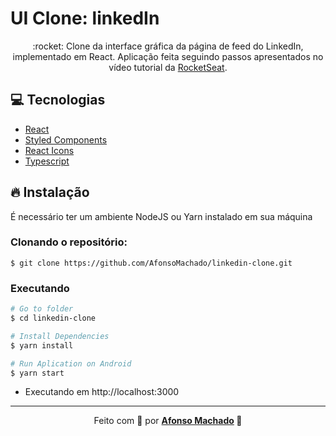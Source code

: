 # UI Clone: linkedIn

<p align="center">:rocket: Clone da interface gráfica da página de feed do LinkedIn, implementado em React.
 Aplicação feita seguindo passos apresentados no vídeo tutorial da <a href="https://www.youtube.com/watch?v=-ZV-_7vNRGw">RocketSeat</a>.
</p>

## :computer: Tecnologias
<ul>
  <li><a href="https://pt-br.reactjs.org/">React</a></li>
  <li><a href="https://styled-components.com/">Styled Components</a></li>
  <li><a href="https://react-icons.github.io/react-icons/">React Icons</a></li>
  <li><a href="https://www.typescriptlang.org/">Typescript</a></li>
</a></li>
</ul>

## :fire: Instalação

É necessário ter um ambiente NodeJS ou Yarn instalado em sua máquina

### Clonando o repositório:

```
$ git clone https://github.com/AfonsoMachado/linkedin-clone.git
```

### Executando

```bash
# Go to folder
$ cd linkedin-clone

# Install Dependencies
$ yarn install

# Run Aplication on Android
$ yarn start
```
- Executando em http://localhost:3000

---

<p align="center">Feito com 💜 por <strong><a href="https://www.linkedin.com/in/AfonsoMachado/">Afonso Machado</a> 🥰 </strong> </p>
